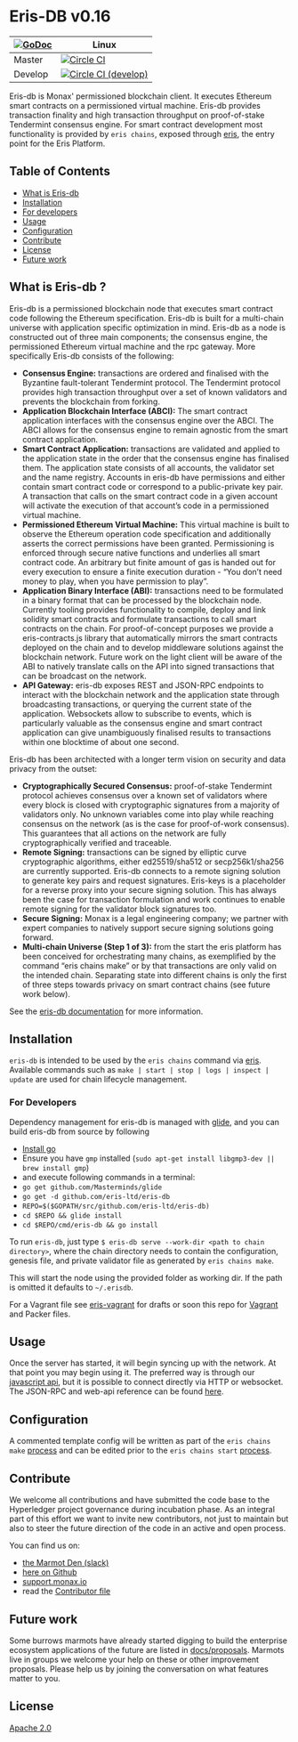# Eris-DB v0.16

|[![GoDoc](https://godoc.org/github.com/eris-db?status.png)](https://godoc.org/github.com/eris-ltd/eris-db) | Linux |
|---|-------|
| Master | [![Circle CI](https://circleci.com/gh/eris-ltd/eris-db/tree/master.svg?style=svg)](https://circleci.com/gh/eris-ltd/eris-db/tree/master) |
| Develop | [![Circle CI (develop)](https://circleci.com/gh/eris-ltd/eris-db/tree/develop.svg?style=svg)](https://circleci.com/gh/eris-ltd/eris-db/tree/develop) |

Eris-db is Monax' permissioned blockchain client. It executes Ethereum smart contracts on a permissioned virtual machine. Eris-db provides transaction finality and high transaction throughput on proof-of-stake Tendermint consensus engine. For smart contract development most functionality is provided by `eris chains`, exposed through [eris](https://monax.io/docs/documentation/cli), the entry point for the Eris Platform.

## Table of Contents

- [What is Eris-db](#what-is-eris-db)
- [Installation](#installation)
- [For developers](#for-developers)
- [Usage](#usage)
- [Configuration](#configuration)
- [Contribute](#contribute)
- [License](#license)
- [Future work](#future-work)

## What is Eris-db ?

Eris-db is a permissioned blockchain node that executes smart contract code following the Ethereum specification.  Eris-db is built for a multi-chain universe with application specific optimization in mind. Eris-db as a node is constructed out of three main components; the consensus engine, the permissioned Ethereum virtual machine and the rpc gateway.  More specifically Eris-db consists of the following:

- **Consensus Engine:** transactions are ordered and finalised with the Byzantine fault-tolerant Tendermint protocol.  The Tendermint protocol provides high transaction throughput over a set of known validators and prevents the blockchain from forking.
- **Application Blockchain Interface (ABCI):** The smart contract application interfaces with the consensus engine over the ABCI. The ABCI allows for the consensus engine to remain agnostic from the smart contract application.
- **Smart Contract Application:** transactions are validated and applied to the application state in the order that the consensus engine has finalised them.  The application state consists of all accounts, the validator set and the name registry. Accounts in eris-db have permissions and either contain smart contract code or correspond to a public-private key pair. A transaction that calls on the smart contract code in a given account will activate the execution of that account’s code in a permissioned virtual machine.
- **Permissioned Ethereum Virtual Machine:** This virtual machine is built to observe the Ethereum operation code specification and additionally asserts the correct permissions have been granted. Permissioning is enforced through secure native functions and underlies all smart contract code. An arbitrary but finite amount of gas is handed out for every execution to ensure a finite execution duration - “You don’t need money to play, when you have permission to play”.
- **Application Binary Interface (ABI):** transactions need to be formulated in a binary format that can be processed by the blockchain node.  Currently tooling provides functionality to compile, deploy and link solidity smart contracts and formulate transactions to call smart contracts on the chain.  For proof-of-concept purposes we provide a eris-contracts.js library that automatically mirrors the smart contracts deployed on the chain and to develop middleware solutions against the blockchain network.  Future work on the light client will be aware of the ABI to natively translate calls on the API into signed transactions that can be broadcast on the network.
- **API Gateway:** eris-db exposes REST and JSON-RPC endpoints to interact with the blockchain network and the application state through broadcasting transactions, or querying the current state of the application. Websockets allow to subscribe to events, which is particularly valuable as the consensus engine and smart contract application can give unambiguously finalised results to transactions within one blocktime of about one second.

Eris-db has been architected with a longer term vision on security and data privacy from the outset:

- **Cryptographically Secured Consensus:** proof-of-stake Tendermint protocol achieves consensus over a known set of validators where every block is closed with cryptographic signatures from a majority of validators only.  No unknown variables come into play while reaching consensus on the network (as is the case for proof-of-work consensus). This guarantees that all actions on the network are fully cryptographically verified and traceable.
- **Remote Signing:** transactions can be signed by elliptic curve cryptographic algorithms, either ed25519/sha512 or secp256k1/sha256 are currently supported. Eris-db connects to a remote signing solution to generate key pairs and request signatures. Eris-keys is a placeholder for a reverse proxy into your secure signing solution. This has always been the case for transaction formulation and work continues to enable remote signing for the validator block signatures too.
- **Secure Signing:** Monax is a legal engineering company; we partner with expert companies to natively support secure signing solutions going forward.
- **Multi-chain Universe (Step 1 of 3):** from the start the eris platform has been conceived for orchestrating many chains, as exemplified by the command “eris chains make” or by that transactions are only valid on the intended chain. Separating state into different chains is only the first of three steps towards privacy on smart contract chains (see future work below).

See the [eris-db documentation](https://monax.io/docs/documentation/db/) for more information.

## Installation

`eris-db` is intended to be used by the `eris chains` command via [eris](https://monax.io/docs/documentation/cli/latest/eris_chains). Available commands such as `make | start | stop | logs | inspect | update` are used for chain lifecycle management.

### For Developers
Dependency management for eris-db is managed with [glide](github.com/Masterminds/glide), and you can build eris-db from source by following

- [Install go](https://golang.org/doc/install)
- Ensure you have `gmp` installed (`sudo apt-get install libgmp3-dev || brew install gmp`)
- and execute following commands in a terminal:
- `go get github.com/Masterminds/glide`
- `go get -d github.com/eris-ltd/eris-db`
- `REPO=$($GOPATH/src/github.com/eris-ltd/eris-db)`
- `cd $REPO && glide install`
- `cd $REPO/cmd/eris-db && go install`


To run `eris-db`, just type `$ eris-db serve --work-dir <path to chain directory>`, where the chain directory needs to contain the configuration, genesis file, and private validator file as generated by `eris chains make`.

This will start the node using the provided folder as working dir. If the path is omitted it defaults to `~/.erisdb`.

For a Vagrant file see [eris-vagrant](https://github.com/eris-ltd/eris-vagrant) for drafts or soon this repo for [Vagrant](https://github.com/eris-ltd/eris-db/issues/514) and Packer files.

## Usage

Once the server has started, it will begin syncing up with the network. At that point you may begin using it. The preferred way is through our [javascript api](https://monax.io/docs/documentation/db.js/), but it is possible to connect directly via HTTP or websocket. The JSON-RPC and web-api reference can be found [here](https://monax.io/docs/documentation/db/latest/specifications/api/).

## Configuration

A commented template config will be written as part of the `eris chains make` [process](https://monax.io/docs/documentation/cli/latest/eris_chains_make/) and can be edited prior to the `eris chains start` [process](https://monax.io/docs/documentation/cli/latest/eris_chains_start/).

## Contribute

We welcome all contributions and have submitted the code base to the Hyperledger project governance during incubation phase.  As an integral part of this effort we want to invite new contributors, not just to maintain but also to steer the future direction of the code in an active and open process.

You can find us on:
- [the Marmot Den (slack)](http://slack.monax.io)
- [here on Github](http://github.com/eris-ltd/eris-db/issues)
- [support.monax.io](http://support.monax.io)
- read the [Contributor file](.github/CONTRIBUTING.md)

## Future work

Some burrows marmots have already started digging to build the enterprise ecosystem applications of the future are listed in [docs/proposals](./docs/PROPOSALS.md).  Marmots live in groups we welcome your help on these or other improvement proposals. Please help us by joining the conversation on what features matter to you.

## License

[Apache 2.0](license.md)
